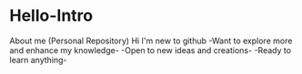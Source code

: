 # Hello-Intro
About me (Personal Repository)
Hi I'm new to github
-Want to explore more and enhance my knowledge-
-Open to new ideas and creations-
-Ready to learn anything-
